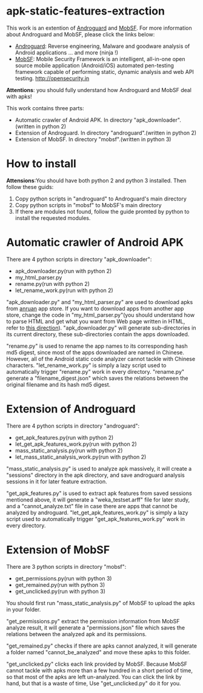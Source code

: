 # apk-static-features-extraction

This work is an extention of [Androguard](https://github.com/androguard/androguard) and [MobSF](https://github.com/ajinabraham/Mobile-Security-Framework-MobSF). For more information about Androguard and MobSF, please click the links below:

- [Androguard](https://github.com/androguard/androguard): Reverse engineering, Malware and goodware analysis of Android applications ... and more (ninja !)
- [MobSF](https://github.com/ajinabraham/Mobile-Security-Framework-MobSF): Mobile Security Framework is an intelligent, all-in-one open source mobile application (Android/iOS) automated pen-testing framework capable of performing static, dynamic analysis and web API testing. http://opensecurity.in

**Attentions**: you should fully understand how Androguard and MobSF deal with apks!

This work contains three parts:

- Automatic crawler of Android APK. In directory "apk_downloader".(written in python 2)
- Extension of Androguard. In directory "androguard".(written in python 2)
- Extension of MobSF. In directory "mobsf".(written in python 3)

# How to install

**Attensions**:You should have both python 2 and python 3 installed. Then follow these guids:

1. Copy python scripts in "androguard" to Androguard's main directory
2. Copy python scripts in "mobsf" to MobSF's main directory
3. If there are modules not found, follow the guide promted by python to install the requested modules.

# Automatic crawler of Android APK

There are 4 python scripts in directory "apk_downloader":

- apk_downloader.py(run with python 2)
- my_html_parser.py
- rename.py(run with python 2)
- let_rename_work.py(run with python 2)

"apk_downloader.py" and "my_html_parser.py" are used to download apks from [anruan](http://www.anruan.com) app store. If you want to download apps from another app store, change the code in "my_html_parser.py"(you should understand how to parse HTML and get what you want from Web page written in HTML, refer to [this direction](http://www.liaoxuefeng.com/wiki/0014316089557264a6b348958f449949df42a6d3a2e542c000/0014320023122880232500da9dc4a4486ad00426f081c15000)). "apk_downloader.py" will generate sub-directories in its current directory, these sub-directories contain the apps downloaded.

"rename.py" is used to rename the app names to its corresponding hash md5 digest, since most of the apps downloaded are named in Chinese. However, all of the Android static code analyzer cannot tackle with Chinese characters. "let_rename_work.py" is simply a lazy script used to automatically trigger "rename.py" work in every directory. "rename.py" generate a "filename_digest.json" which saves the relations between the original filename and its hash md5 digest.

# Extension of Androguard

There are 4 python scripts in directory "androguard":

- get_apk_features.py(run with python 2)
- let_get_apk_features_work.py(run with python 2)
- mass_static_analysis.py(run with python 2)
- let_mass_static_analysis_work.py(run with python 2)

"mass_static_analysis.py" is used to analyze apk massively, it will create a "sessions" directory in the apk directory, and save androguard analysis sessions in it for later feature extraction.

"get_apk_features.py" is used to extract apk features from saved sessions mentioned above, it will generate a "weka_testset.arff" file for later study, and a "cannot_analyze.txt" file in case there are apps that cannot be analyzed by androguard. "let_get_apk_features_work.py" is simply a lazy script used to automatically trigger "get_apk_features_work.py" work in every directory. 

# Extension of MobSF

There are 3 python scripts in directory "mobsf":

- get_permissions.py(run with python 3)
- get_remained.py(run with python 3)
- get_unclicked.py(run with python 3)

You should first run "mass_static_analysis.py" of MobSF to upload the apks in your folder.

"get_permissions.py" extract the permission information from MobSF analyze result, it will generate a "permissions.json" file which saves the relations between the analyzed apk and its permissions.

"get_remained.py" checks if there are apks cannot analyzed, it will generate a folder named "cannot_be_analyzed" and move these apks to this folder.

"get_unclicked.py" clicks each link provided by MobSF. Because MobSF cannot tackle with apks more than a few hundred in a short period of time, so that most of the apks are left un-analyzed. You can click the link by hand, but that is a waste of time, Use "get_unclicked.py" do it for you.